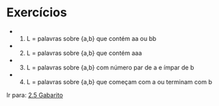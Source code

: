 # Exercícios

- 1. L = palavras sobre {a,b} que contém aa ou bb 
- 2. L = palavras sobre {a,b} que contém aaa 
- 3. L = palavras sobre {a,b} com número par de a e ímpar de b
- 4. L = palavras sobre {a,b} que começam com a ou terminam com b 

Ir para: [2.5 Gabarito](5-gabarito-afd.md)



